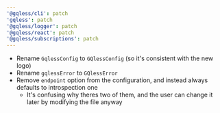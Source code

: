 ```yaml
---
'@gqless/cli': patch
'gqless': patch
'@gqless/logger': patch
'@gqless/react': patch
'@gqless/subscriptions': patch
---
```


- Rename `GqlessConfig` to `GQlessConfig` (so it's consistent with the new logo)
- Rename `gqlessError` to `GQlessError`
- Remove `endpoint` option from the configuration, and instead always defaults to introspection one
  - It's confusing why theres two of them, and the user can change it later by modifying the file anyway
